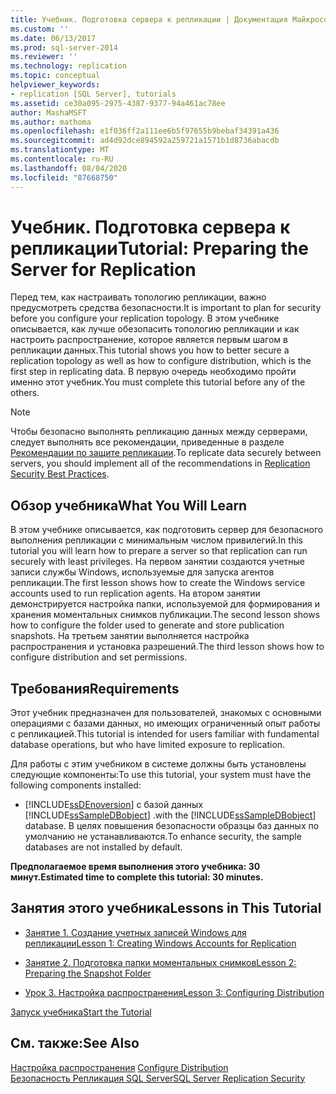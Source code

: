 ```yaml
---
title: Учебник. Подготовка сервера к репликации | Документация Майкрософт
ms.custom: ''
ms.date: 06/13/2017
ms.prod: sql-server-2014
ms.reviewer: ''
ms.technology: replication
ms.topic: conceptual
helpviewer_keywords:
- replication [SQL Server], tutorials
ms.assetid: ce30a095-2975-4387-9377-94a461ac78ee
author: MashaMSFT
ms.author: mathoma
ms.openlocfilehash: e1f036ff2a111ee6b5f97655b9bebaf34391a436
ms.sourcegitcommit: ad4d92dce894592a259721a1571b1d8736abacdb
ms.translationtype: MT
ms.contentlocale: ru-RU
ms.lasthandoff: 08/04/2020
ms.locfileid: "87668750"
---
```

# <a name="tutorial-preparing-the-server-for-replication"></a><span data-ttu-id="2a62d-102">Учебник. Подготовка сервера к репликации</span><span class="sxs-lookup"><span data-stu-id="2a62d-102">Tutorial: Preparing the Server for Replication</span></span>
  <span data-ttu-id="2a62d-103">Перед тем, как настраивать топологию репликации, важно предусмотреть средства безопасности.</span><span class="sxs-lookup"><span data-stu-id="2a62d-103">It is important to plan for security before you configure your replication topology.</span></span> <span data-ttu-id="2a62d-104">В этом учебнике описывается, как лучше обезопасить топологию репликации и как настроить распространение, которое является первым шагом в репликации данных.</span><span class="sxs-lookup"><span data-stu-id="2a62d-104">This tutorial shows you how to better secure a replication topology as well as how to configure distribution, which is the first step in replicating data.</span></span> <span data-ttu-id="2a62d-105">В первую очередь необходимо пройти именно этот учебник.</span><span class="sxs-lookup"><span data-stu-id="2a62d-105">You must complete this tutorial before any of the others.</span></span>  
  
> [!NOTE]  
>  <span data-ttu-id="2a62d-106">Чтобы безопасно выполнять репликацию данных между серверами, следует выполнять все рекомендации, приведенные в разделе [Рекомендации по защите репликации](security/replication-security-best-practices.md).</span><span class="sxs-lookup"><span data-stu-id="2a62d-106">To replicate data securely between servers, you should implement all of the recommendations in [Replication Security Best Practices](security/replication-security-best-practices.md).</span></span>  
  
## <a name="what-you-will-learn"></a><span data-ttu-id="2a62d-107">Обзор учебника</span><span class="sxs-lookup"><span data-stu-id="2a62d-107">What You Will Learn</span></span>  
 <span data-ttu-id="2a62d-108">В этом учебнике описывается, как подготовить сервер для безопасного выполнения репликации с минимальным числом привилегий.</span><span class="sxs-lookup"><span data-stu-id="2a62d-108">In this tutorial you will learn how to prepare a server so that replication can run securely with least privileges.</span></span> <span data-ttu-id="2a62d-109">На первом занятии создаются учетные записи службы Windows, используемые для запуска агентов репликации.</span><span class="sxs-lookup"><span data-stu-id="2a62d-109">The first lesson shows how to create the Windows service accounts used to run replication agents.</span></span> <span data-ttu-id="2a62d-110">На втором занятии демонстрируется настройка папки, используемой для формирования и хранения моментальных снимков публикации.</span><span class="sxs-lookup"><span data-stu-id="2a62d-110">The second lesson shows how to configure the folder used to generate and store publication snapshots.</span></span> <span data-ttu-id="2a62d-111">На третьем занятии выполняется настройка распространения и установка разрешений.</span><span class="sxs-lookup"><span data-stu-id="2a62d-111">The third lesson shows how to configure distribution and set permissions.</span></span>  
  
## <a name="requirements"></a><span data-ttu-id="2a62d-112">Требования</span><span class="sxs-lookup"><span data-stu-id="2a62d-112">Requirements</span></span>  
 <span data-ttu-id="2a62d-113">Этот учебник предназначен для пользователей, знакомых с основными операциями с базами данных, но имеющих ограниченный опыт работы с репликацией.</span><span class="sxs-lookup"><span data-stu-id="2a62d-113">This tutorial is intended for users familiar with fundamental database operations, but who have limited exposure to replication.</span></span>  
  
 <span data-ttu-id="2a62d-114">Для работы с этим учебником в системе должны быть установлены следующие компоненты:</span><span class="sxs-lookup"><span data-stu-id="2a62d-114">To use this tutorial, your system must have the following components installed:</span></span>  
  
-   [!INCLUDE[ssDEnoversion](../../includes/ssdenoversion-md.md)] <span data-ttu-id="2a62d-115">с базой данных [!INCLUDE[ssSampleDBobject](../../includes/sssampledbobject-md.md)] .</span><span class="sxs-lookup"><span data-stu-id="2a62d-115">with the [!INCLUDE[ssSampleDBobject](../../includes/sssampledbobject-md.md)] database.</span></span> <span data-ttu-id="2a62d-116">В целях повышения безопасности образцы баз данных по умолчанию не устанавливаются.</span><span class="sxs-lookup"><span data-stu-id="2a62d-116">To enhance security, the sample databases are not installed by default.</span></span>  
  
 <span data-ttu-id="2a62d-117">**Предполагаемое время выполнения этого учебника: 30 минут.**</span><span class="sxs-lookup"><span data-stu-id="2a62d-117">**Estimated time to complete this tutorial: 30 minutes.**</span></span>  
  
## <a name="lessons-in-this-tutorial"></a><span data-ttu-id="2a62d-118">Занятия этого учебника</span><span class="sxs-lookup"><span data-stu-id="2a62d-118">Lessons in This Tutorial</span></span>  
  
-   [<span data-ttu-id="2a62d-119">Занятие 1. Создание учетных записей Windows для репликации</span><span class="sxs-lookup"><span data-stu-id="2a62d-119">Lesson 1: Creating Windows Accounts for Replication</span></span>](lesson-1-creating-windows-accounts-for-replication.md)  
  
-   [<span data-ttu-id="2a62d-120">Занятие 2. Подготовка папки моментальных снимков</span><span class="sxs-lookup"><span data-stu-id="2a62d-120">Lesson 2: Preparing the Snapshot Folder</span></span>](lesson-2-preparing-the-snapshot-folder.md)  
  
-   [<span data-ttu-id="2a62d-121">Урок 3. Настройка распространения</span><span class="sxs-lookup"><span data-stu-id="2a62d-121">Lesson 3: Configuring Distribution</span></span>](lesson-3-configuring-distribution.md)  
  
 [<span data-ttu-id="2a62d-122">Запуск учебника</span><span class="sxs-lookup"><span data-stu-id="2a62d-122">Start the Tutorial</span></span>](lesson-1-creating-windows-accounts-for-replication.md)  
  
## <a name="see-also"></a><span data-ttu-id="2a62d-123">См. также:</span><span class="sxs-lookup"><span data-stu-id="2a62d-123">See Also</span></span>  
 <span data-ttu-id="2a62d-124">[Настройка распространения](configure-distribution.md) </span><span class="sxs-lookup"><span data-stu-id="2a62d-124">[Configure Distribution](configure-distribution.md) </span></span>  
 [<span data-ttu-id="2a62d-125">Безопасность Репликация SQL Server</span><span class="sxs-lookup"><span data-stu-id="2a62d-125">SQL Server Replication Security</span></span>](security/view-and-modify-replication-security-settings.md)  
  
  

